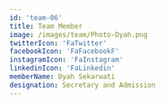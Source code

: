 ```yaml
---
id: 'team-06'
title: Team Member
image: /images/team/Photo-Dyah.png
twitterIcon: 'FaTwitter'
facebookIcon: 'FaFacebookF'
instagramIcon: 'FaInstagram'
linkedinIcon: 'FaLinkedin'
memberName: Dyah Sekarwati
designation: Secretary and Admission
---
```

